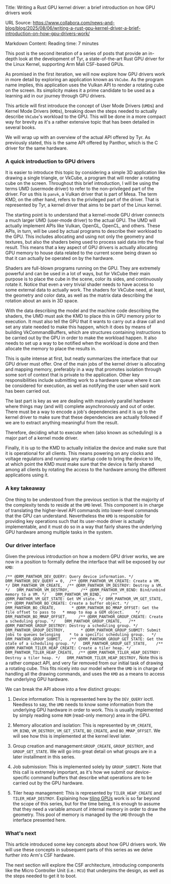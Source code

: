Title: Writing a Rust GPU kernel driver: a brief introduction on how GPU drivers work

URL Source: https://www.collabora.com/news-and-blog/blog/2025/08/06/writing-a-rust-gpu-kernel-driver-a-brief-introduction-on-how-gpu-drivers-work/

Markdown Content:
Reading time: 7 minutes

This post is the second iteration of a series of posts that provide an in-depth look at the development of Tyr, a state-of-the-art Rust GPU driver for the Linux Kernel, supporting Arm Mali CSF-based GPUs.

As promised in the first iteration, we will now explore how GPU drivers work in more detail by exploring an application known as `VkCube`. As the program name implies, this application uses the Vulkan API to render a rotating cube on the screen. Its simplicity makes it a prime candidate to be used as a learning aid in our journey through GPU drivers.

This article will first introduce the concept of User Mode Drivers (`UMD`s) and Kernel Mode Drivers (`KMD`s), breaking down the steps needed to actually describe `VkCube`'s workload to the GPU. This will be done in a more compact way for brevity as it's a rather extensive topic that has been detailed in several books.

We will wrap up with an overview of the actual API offered by Tyr. As previously stated, this is the same API offered by Panthor, which is the C driver for the same hardware.

### A quick introduction to GPU drivers

It is easier to introduce this topic by considering a simple 3D application like drawing a single triangle, or VkCube, a program that will render a rotating cube on the screen. Throughout this brief introduction, I will be using the terms UMD (usermode driver) to refer to the non-privileged part of the driver. For us this is `panvk`, a Vulkan driver that is part of Mesa. The term KMD, on the other hand, refers to the privileged part of the driver. That is represented by Tyr, a kernel driver that aims to be part of the Linux kernel.

The starting point is to understand that a kernel-mode GPU driver connects a much larger UMD (user-mode driver) to the actual GPU. The UMD will actually implement APIs like Vulkan, OpenGL, OpenCL, and others. These APIs, in turn, will be used by actual programs to describe their workload to the GPU. This includes allocating and using not only the geometry and textures, but also the shaders being used to process said data into the final result. This means that a key aspect of GPU drivers is actually allocating GPU memory to house data related to the current scene being drawn so that it can actually be operated on by the hardware.

Shaders are full-blown programs running on the GPU. They are extremely powerful and can be used in a lot of ways, but for VkCube their main purpose is to place the cube in the scene, color its sides, and continuously rotate it. Notice that even a very trivial shader needs to have access to some external data to actually work. The shaders for VkCube need, at least, the geometry and color data, as well as the matrix data describing the rotation about an axis in 3D space.

With the data describing the model and the machine code describing the shaders, the UMD must ask the KMD to place this in GPU memory prior to execution. It must also tell the GPU that it wants to carry out a draw call and set any state needed to make this happen, which it does by means of building VkCommandBuffers, which are structures containing instructions to be carried out by the GPU in order to make the workload happen. It also needs to set up a way to be notified when the workload is done and then allocate the memory to place the results in.

This is quite intense at first, but neatly summarizes the interface that our GPU driver must offer. One of the main jobs of the kernel driver is allocating and mapping memory, preferably in a way that promotes isolation through some sort of context that is private to the application. Other key responsibilities include submitting work to a hardware queue where it can be considered for execution, as well as notifying the user when said work has been carried out.

The last part is key as we are dealing with massively parallel hardware where things may (and will) complete asynchronously and out of order. There must be a way to encode a job's dependencies and it is up to the kernel driver to make sure that these dependencies are actually followed if we are to extract anything meaningful from the result.

Therefore, deciding what to execute when (also known as scheduling) is a major part of a kernel mode driver.

Finally, it is up to the KMD to actually initialize the device and make sure that it is operational for all clients. This means powering on any clocks and voltage regulators and running any startup code to bring the device to life, at which point the KMD must make sure that the device is fairly shared among all clients by rotating the access to the hardware among the different applications using it.

### A key takeaway

One thing to be understood from the previous section is that the majority of the complexity tends to reside at the `UMD` level. This component is in charge of translating the higher-level API commands into lower-level commands that the GPU can understand. Nevertheless the `KMD` is responsible for providing key operations such that its user-mode driver is actually implementable, and it must do so in a way that fairly shares the underlying GPU hardware among multiple tasks in the system.

### Our driver interface

Given the previous introduction on how a modern GPU driver works, we are now in a position to formally define the interface that will be exposed by our `KMD`:

`/** @DRM_PANTHOR_DEV_QUERY: Query device information. */	DRM_PANTHOR_DEV_QUERY = 0, 	/** @DRM_PANTHOR_VM_CREATE: Create a VM. */	DRM_PANTHOR_VM_CREATE, 	/** @DRM_PANTHOR_VM_DESTROY: Destroy a VM. */	DRM_PANTHOR_VM_DESTROY, 	/** @DRM_PANTHOR_VM_BIND: Bind/unbind memory to a VM. */	DRM_PANTHOR_VM_BIND, 	/** @DRM_PANTHOR_VM_GET_STATE: Get VM state. */	DRM_PANTHOR_VM_GET_STATE, 	/** @DRM_PANTHOR_BO_CREATE: Create a buffer object. */	DRM_PANTHOR_BO_CREATE, 		 * @DRM_PANTHOR_BO_MMAP_OFFSET: Get the file offset to pass to	 * mmap to map a GEM object.	 */	DRM_PANTHOR_BO_MMAP_OFFSET, 	/** @DRM_PANTHOR_GROUP_CREATE: Create a scheduling group. */	DRM_PANTHOR_GROUP_CREATE, 	/** @DRM_PANTHOR_GROUP_DESTROY: Destroy a scheduling group. */	DRM_PANTHOR_GROUP_DESTROY, 		 * @DRM_PANTHOR_GROUP_SUBMIT: Submit jobs to queues belonging	 * to a specific scheduling group.	 */	DRM_PANTHOR_GROUP_SUBMIT, 	/** @DRM_PANTHOR_GROUP_GET_STATE: Get the state of a scheduling group. */	DRM_PANTHOR_GROUP_GET_STATE, 	/** @DRM_PANTHOR_TILER_HEAP_CREATE: Create a tiler heap. */	DRM_PANTHOR_TILER_HEAP_CREATE, 	/** @DRM_PANTHOR_TILER_HEAP_DESTROY: Destroy a tiler heap. */	DRM_PANTHOR_TILER_HEAP_DESTROY,`
Note this is a rather compact API, and very far removed from our initial task of drawing a rotating cube. This fits nicely into our model where the `UMD` is in charge of handling all the drawing commands, and uses the `KMD` as a means to access the underlying GPU hardware.

We can break the API above into a few distinct groups:

1. Device information: This is represented here by the `DEV_QUERY` ioctl. Needless to say, the `UMD` needs to know some information from the underlying GPU hardware in order to work. This is usually implemented by simply reading some `ROM` (read-only memory) area in the GPU.

2. Memory allocation and isolation: This is represented by `VM_CREATE`, `VM_BIND`, `VM_DESTROY`, `VM_GET_STATE`, `BO_CREATE`, and `BO_MMAP_OFFSET`. We will see how this is implemented at the kernel level later.

3. Group creation and management:`GROUP_CREATE`, `GROUP_DESTROY`, and `GROUP_GET_STATE`. We will go into great detail on what groups are in a later installment in this series.

4. Job submission: This is implemented solely by `GROUP_SUBMIT`. Note that this call is extremely important, as it's how we submit our device-specific command buffers that describe what operations are to be carried out by the GPU hardware.

5. Tiler heap management: This is represented by `TILER_HEAP_CREATE` and `TILER_HEAP_DESTROY`. Explaining how [tiling GPUs](https://en.wikipedia.org/wiki/Tiled_rendering) work is so far beyond the scope of this series, but for the time being, it is enough to assume that they need a variable amount of internal memory in order to draw the geometry. This pool of memory is managed by the `UMD` through the interface presented here.

### What's next

This article introduced some key concepts about how GPU drivers work. We will use these concepts in subsequent parts of this series as we delve further into Arm's CSF hardware.

The next section will explore the CSF architecture, introducing components like the Micro Controller Unit (i.e.: `MCU`) that underpins the design, as well as the steps needed to get it to boot.